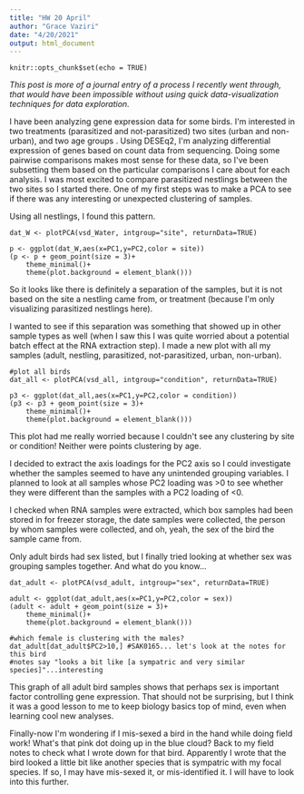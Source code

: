 ```yaml
---
title: "HW 20 April"
author: "Grace Vaziri"
date: "4/20/2021"
output: html_document
---
```


```{r setup, include=FALSE}
knitr::opts_chunk$set(echo = TRUE)
```
*This post is more of a journal entry of a process I recently went through, that would have been impossible without using quick data-visualization techniques for data exploration.*

I have been analyzing gene expression data for some birds. I'm interested in two treatments (parasitized and not-parasitized) two sites (urban and non-urban), and two age groups . Using DESEq2, I'm analyzing differential expression of genes based on count data from sequencing. Doing some pairwise comparisons makes most sense for these data, so I've been subsetting them based on the particular comparisons I care about for each analysis. I was most excited to compare parasitized nestlings between the two sites so I started there. One of my first steps was to make a PCA to see if there was any interesting or unexpected clustering of samples.

Using all nestlings, I found this pattern.
```{r}
dat_W <- plotPCA(vsd_Water, intgroup="site", returnData=TRUE)

p <- ggplot(dat_W,aes(x=PC1,y=PC2,color = site))
(p <- p + geom_point(size = 3)+
    theme_minimal()+
    theme(plot.background = element_blank()))
```
So it looks like there is definitely a separation of the samples, but it is not based on the site a nestling came from, or treatment (because I'm only visualizing parasitized nestlings here).

I wanted to see if this separation was something that showed up in other sample types as well (when I saw this I was quite worried about a potential batch effect at the RNA extraction step). I made a new plot with all my samples (adult, nestling, parasitized, not-parasitized, urban, non-urban). 

```{r}
#plot all birds
dat_all <- plotPCA(vsd_all, intgroup="condition", returnData=TRUE)

p3 <- ggplot(dat_all,aes(x=PC1,y=PC2,color = condition))
(p3 <- p3 + geom_point(size = 3)+
    theme_minimal()+
    theme(plot.background = element_blank()))
```
This plot had me really worried because I couldn't see any clustering by site or condition! Neither were points clustering by age. 

I decided to extract the axis loadings for the PC2 axis so I could investigate whether the samples seemed to have any unintended grouping variables. I planned to look at all samples whose PC2 loading was >0 to see whether they were different than the samples with a PC2 loading of <0. 

I checked when RNA samples were extracted, which box samples had been stored in for freezer storage, the date samples were collected, the person by whom samples were collected, and oh, yeah, the sex of the bird the sample came from.

Only adult birds had sex listed, but I finally tried looking at whether sex was grouping samples together. And what do you know... 

```{r}
dat_adult <- plotPCA(vsd_adult, intgroup="sex", returnData=TRUE)

adult <- ggplot(dat_adult,aes(x=PC1,y=PC2,color = sex))
(adult <- adult + geom_point(size = 3)+
    theme_minimal()+
    theme(plot.background = element_blank()))

#which female is clustering with the males?
dat_adult[dat_adult$PC2>10,] #SAK0165... let's look at the notes for this bird
#notes say "looks a bit like [a sympatric and very similar species]"...interesting

```
This graph of all adult bird samples shows that perhaps sex is important factor controlling gene expression. That should not be surprising, but I think it was a good lesson to me to keep biology basics top of mind, even when learning cool new analyses. 

Finally-now I'm wondering if I mis-sexed a bird in the hand while doing field work! What's that pink dot doing up in the blue cloud? Back to my field notes to check what I wrote down for that bird. Apparently I wrote that the bird looked a little bit like another species that is sympatric with my focal species. If so, I may have mis-sexed it, or mis-identified it. I will have to look into this further.



